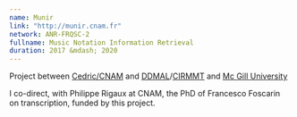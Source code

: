 ```yaml
---
name: Munir 
link: "http://munir.cnam.fr"
network: ANR-FRQSC-2
fullname: Music Notation Information Retrieval
duration: 2017 &mdash; 2020
---
```


Project between [Cedric/CNAM](https://cedric.cnam.fr) and [DDMAL](https://ddmal.music.mcgill.ca)/[CIRMMT](https://www.cirmmt.org) and [Mc Gill University](https://www.mcgill.ca)

I co-direct, with Philippe Rigaux at CNAM, the PhD of Francesco Foscarin on transcription, funded by this project.
